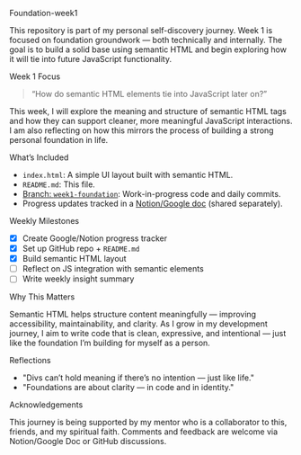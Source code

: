  Foundation-week1

This repository is part of my personal self-discovery journey. Week 1 is focused on foundation groundwork — both technically and internally. The goal is to build a solid base using semantic HTML and begin exploring how it will tie into future JavaScript functionality.

 Week 1 Focus

> “How do semantic HTML elements tie into JavaScript later on?”

This week, I will explore the meaning and structure of semantic HTML tags and how they can support cleaner, more meaningful JavaScript interactions. I am also reflecting on how this mirrors the process of building a strong personal foundation in life.

What’s Included

- `index.html`: A simple UI layout built with semantic HTML.
- `README.md`: This file.
- [Branch: `week1-foundation`](): Work-in-progress code and daily commits.
- Progress updates tracked in a [Notion/Google doc]() (shared separately).

 Weekly Milestones

- [x] Create Google/Notion progress tracker
- [x] Set up GitHub repo + `README.md`
- [x] Build semantic HTML layout
- [ ] Reflect on JS integration with semantic elements
- [ ] Write weekly insight summary

Why This Matters

Semantic HTML helps structure content meaningfully — improving accessibility, maintainability, and clarity. As I grow in my development journey, I aim to write code that is clean, expressive, and intentional — just like the foundation I’m building for myself as a person.

Reflections

- "Divs can’t hold meaning if there’s no intention — just like life."
- "Foundations are about clarity — in code and in identity."

 Acknowledgements

This journey is being supported by my mentor who is a collaborator to this, friends, and my spiritual faith. Comments and feedback are welcome via Notion/Google Doc or GitHub discussions.

